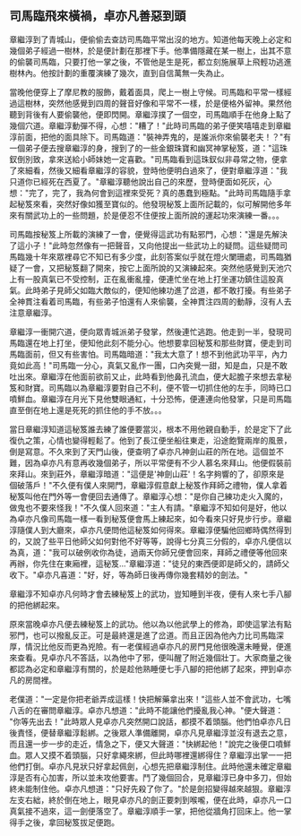 司馬臨飛來橫禍，卓亦凡善惡到頭
------------------------------

章繼淳到了青城山，便偷偷去查訪司馬臨平常出沒的地方。知道他每天晚上必定和幾個弟子經過一樹林，於是便計劃在那裡下手。他準備隱藏在某一樹上，出其不意的偷襲司馬臨，只要打他一掌之後，不管他是生是死，都立刻施展草上飛輕功逃進樹林內。他按計劃的重覆演練了幾次，直到自信萬無一失為止。

當晚他便穿上了摩尼教的服飾，戴着面具，爬上一樹上守候。司馬臨和平常一樣經過這樹林，突然他感覺到四周的聲音好像和平常不一樣，於是便格外留神。果然他聽到背後有人要偷襲他，便即閃開。章繼淳撲了一個空，司馬臨順手在他身上點了幾個穴道。章繼淳動彈不得，心想："糟了！"此時司馬臨的弟子便笑嘻嘻走到章繼淳前面，把他的面具除下。司馬臨道："裝神弄鬼的，是誰派你來偷襲老夫！？"有一個弟子便去搜章繼淳的身，搜到了的一些金銀珠寶和幽冥神掌秘笈，道："這珠釵倒別致，拿來送給小師妹她一定喜歡。"司馬臨看到這珠釵似非尋常之物，便拿了來細看，然後又細看章繼淳的容貌，登時他便明白過來了，便對章繼淳道："我只道你已經死在西夏了。"章繼淳聽他說出自己的來歷，登時便面如死灰，心想："完了，完了，我為何會到這裡來受死？真的愚蠢到極點。"此時司馬臨隨手拿起秘笈來看，突然好像如獲至寶似的。他發現秘笈上面所記載的，似可解開他多年來有關武功上的一些問題，於是便忍不住便按上面所說的運起功來演練一番。。。

司馬臨按秘笈上所載的演練了一會，便覺得這武功有點邪門，心想："還是先解決了這小子！"此時忽然像有一把聲音，又向他提出一些武功上的疑問。這些疑問司馬臨幾十年來眾裡尋它不知已有多少度，此刻答案似乎就在燈火闌珊處，司馬臨猶疑了一會，又把秘笈翻了開來，按它上面所說的又演練起來。突然他感覺到天池穴上有一股真氣已不受控制，正在亂衝亂撞，便連忙坐在地上打坐運功鎮住這股真氣。此時弟子見師父如臨大敵似的，便知他練功進了岔道，都不敢打擾。有些弟子全神貫注看着司馬臨，有些弟子怕還有人來偷襲，全神貫注四周的動靜，沒有人去注意章繼淳。

章繼淳一衝開穴道，便向眾青城派弟子發掌，然後連忙逃跑。他走到一半，發現司馬臨還在地上打坐，便知他此刻不能分心。他想要拿回秘笈和那些財寶，便走到司馬臨面前，但又有些害怕。司馬臨暗道："我太大意了！想不到他武功平平，內力竟如此高！"司馬臨一分心，真氣又亂作一團，口內突覺一甜，知是血，只是不敢吐出來。章繼淳在他面前欲前又止，此時看到他鼻孔流血，便大起膽子來想去拿秘笈和財寶。司馬臨以為章繼淳要對自己不利，便不管一切抓住他的左手，同時已口噴鮮血。章繼淳在月光下見他雙眼通紅，十分恐怖，便連連向他發掌，只是司馬臨直至倒在地上還是死死的抓住他的手不放。。。

當日章繼淳知道這秘笈誰去練了誰便要當災，根本不用他親自動手，於是定下了此復仇之策，心情也變得輕鬆了。他到了長江便坐船往東走，沿途飽覽兩岸的風景，倒是寫意。不久來到了天門山後，便查明了卓亦凡神劍山莊的所在地。這個並不難，因為卓亦凡有意再收幾個弟子，所以平常便有不少人慕名來拜山。他便假裝前來拜山。來到莊外，章繼淳暗道："這便是'神劍山莊'！名字夠響的了，卻原來是個破落戶！"不久便有僕人來開門，章繼淳假意獻上秘笈作拜師之禮物，僕人拿着秘笈叫他在門外等一會便回去通傳了。章繼淳心想："是你自己練功走火入魔的，做鬼也不要來怪我！"不久僕人回來道："主人有請。"章繼淳不知如何是好，他以為卓亦凡像司馬臨一樣一看到秘笈便會馬上練起來，如今看來只好見步行步。章繼淳隨僕人到大廳來，卓亦凡便問他這秘笈如何得來。章繼淳便騙他回鄉時偶然得到的，又說了些平日他師父如何對他不好等等，說得七分真三分假的，卓亦凡便信以為真，道："我可以破例收你為徒，過兩天你師兄便會回來，拜師之禮便等他回來再辦，你先住在東廂裡，這秘笈..."章繼淳道："徒兒的東西便即是師父的，請師父收下。"卓亦凡喜道："好，好，等為師日後再傳你幾套精妙的劍法。"

章繼淳不知卓亦凡何時才會去練秘笈上的武功，豈知睡到半夜，便有人來七手八腳的把他綁起來。

原來當晚卓亦凡便去練秘笈上的武功。他以為以他武學上的修為，即使這掌法有點邪門，也可以撥亂反正。可是最終還是進了岔道。而且正因為他內力比司馬臨深厚，情況比他反而更為兇險。有一老僕經過卓亦凡的房門見他很晚還未睡覺，便進來查看。見卓亦凡不答話，以為他中了邪，便叫醒了附近幾個壯丁。大家商量之後都認為必定和章繼淳有關的，於是趁他熟睡便七手八腳的把他綁了起來，押到卓亦凡的房間裡。

老僕道："一定是你把老爺弄成這樣！快把解藥拿出來！"這些人並不會武功，七嘴八舌的在審問章繼淳。卓亦凡想道："此時不能讓他們擾亂我心神。"便大聲道：
"你等先出去！"此時眾人見卓亦凡突然開口說話，都摸不着頭腦。他們怕卓亦凡日後責怪，便替章繼淳鬆綁。之後眾人準備離開，卓亦凡見章繼淳並沒有退去之意，而且還一步一步的走近，情急之下，便又大聲道："快綁起他！"說完之後便口噴鮮血。眾人又摸不着頭腦，只好拿繩來綁，但此時哪裡還綁得住？章繼淳出掌一一把他們打倒。卓亦凡見狀只好拿起佩劍，心想先把章繼淳制住。此時他還未確定章繼淳是否有心加害，所以並未攻他要害。鬥了幾個回合，見章繼淳已身中多刀，但始終未能制住他。卓亦凡想道："只好先殺了你了。"於是劍招變得越來越狠。章繼淳左支右絀，終於倒在地上，眼見卓亦凡的劍正要刺到喉嚨，便在此時，卓亦凡一口真氣接不過來，這一劍便落空了。章繼淳順手一掌，把他從牆角打回床上。他一掌得手之後，拿回秘笈拔足便跑。
